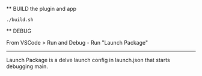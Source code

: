 ** BUILD the plugin and app

```
./build.sh
```

** DEBUG

From VSCode > Run and Debug - Run "Launch Package" 

---
Launch Package is a delve launch config in launch.json that starts debugging main.



